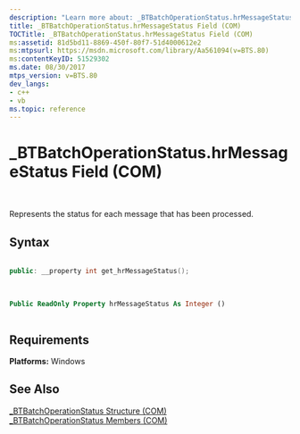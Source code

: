 ```yaml
---
description: "Learn more about: _BTBatchOperationStatus.hrMessageStatus Field (COM)"
title: _BTBatchOperationStatus.hrMessageStatus Field (COM)
TOCTitle: _BTBatchOperationStatus.hrMessageStatus Field (COM)
ms:assetid: 81d5bd11-8869-450f-80f7-51d4000612e2
ms:mtpsurl: https://msdn.microsoft.com/library/Aa561094(v=BTS.80)
ms:contentKeyID: 51529302
ms.date: 08/30/2017
mtps_version: v=BTS.80
dev_langs:
- c++
- vb
ms.topic: reference
---
```


# \_BTBatchOperationStatus.hrMessageStatus Field (COM)

 

Represents the status for each message that has been processed.

## Syntax

``` c++
  
public: __property int get_hrMessageStatus();  
  
```

``` vb
  
Public ReadOnly Property hrMessageStatus As Integer ()  
  
```

## Requirements

**Platforms:** Windows

## See Also

[\_BTBatchOperationStatus Structure (COM)](btbatchoperationstatus-structure-com.md)  
[\_BTBatchOperationStatus Members (COM)](btbatchoperationstatus-members-com.md)

